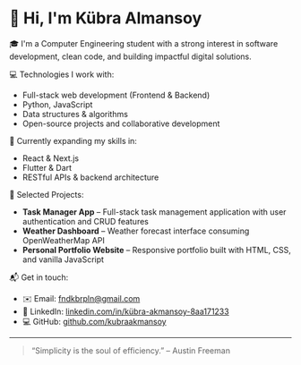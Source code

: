# 👋 Hi, I'm Kübra Almansoy

🎓 I'm a Computer Engineering student with a strong interest in software development, clean code, and building impactful digital solutions.

💻 Technologies I work with:
- Full-stack web development (Frontend & Backend)
- Python, JavaScript
- Data structures & algorithms
- Open-source projects and collaborative development

🌱 Currently expanding my skills in:
- React & Next.js
- Flutter & Dart
- RESTful APIs & backend architecture

📁 Selected Projects:
- **Task Manager App** – Full-stack task management application with user authentication and CRUD features
- **Weather Dashboard** – Weather forecast interface consuming OpenWeatherMap API
- **Personal Portfolio Website** – Responsive portfolio built with HTML, CSS, and vanilla JavaScript

📬 Get in touch:
- ✉️ Email: [fndkbrpln@gmail.com](mailto:fndkbrpln@gmail.com)
- 🔗 LinkedIn: [linkedin.com/in/kübra-akmansoy-8aa171233](https://www.linkedin.com/in/k%C3%BCbra-akmansoy-8aa171233/)
- 💻 GitHub: [github.com/kubraakmansoy](https://github.com/kubraakmansoy)

---

> “Simplicity is the soul of efficiency.” – Austin Freeman


